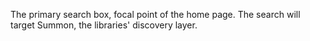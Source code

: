 The primary search box, focal point of the home page. The search will target Summon, the libraries' discovery layer.
